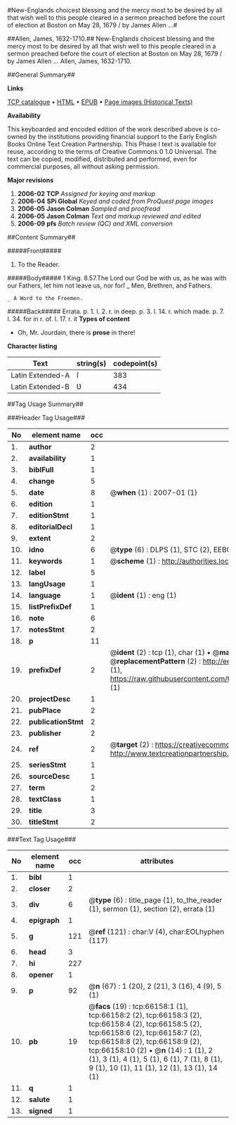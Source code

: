 #New-Englands choicest blessing and the mercy most to be desired by all that wish well to this people cleared in a sermon preached before the court of election at Boston on May 28, 1679 / by James Allen ...#

##Allen, James, 1632-1710.##
New-Englands choicest blessing and the mercy most to be desired by all that wish well to this people cleared in a sermon preached before the court of election at Boston on May 28, 1679 / by James Allen ...
Allen, James, 1632-1710.

##General Summary##

**Links**

[TCP catalogue](http://www.ota.ox.ac.uk/tcp/)  • 
[HTML](http://tei.it.ox.ac.uk/tcp/Texts-HTML/free/A23/A23635.html)  • 
[EPUB](http://tei.it.ox.ac.uk/tcp/Texts-EPUB/free/A23/A23635.epub) • 
[Page images (Historical Texts)](https://data.historicaltexts.jisc.ac.uk/view?pubId=eebo-12714453e&pageId=eebo-12714453e-66158-1)

**Availability**

This keyboarded and encoded edition of the
	       work described above is co-owned by the institutions
	       providing financial support to the Early English Books
	       Online Text Creation Partnership. This Phase I text is
	       available for reuse, according to the terms of Creative
	       Commons 0 1.0 Universal. The text can be copied,
	       modified, distributed and performed, even for
	       commercial purposes, all without asking permission.

**Major revisions**

1. __2006-02__ __TCP__ *Assigned for keying and markup*
1. __2006-04__ __SPi Global__ *Keyed and coded from ProQuest page images*
1. __2006-05__ __Jason Colman__ *Sampled and proofread*
1. __2006-05__ __Jason Colman__ *Text and markup reviewed and edited*
1. __2006-09__ __pfs__ *Batch review (QC) and XML conversion*

##Content Summary##

#####Front#####

1. To the Reader.

#####Body#####
1 King. 8.57.The Lord our God be with us, as he was with our Fathers, let him not leave us, nor forſ
    _ Men, Brethren, and Fathers.

    _ A Word to the Freemen.

#####Back#####
Errata. p. 1. l. 2. r. in deep. p. 3. l. 14. r. which made. p. 7. l. 34. for in r. of. l. 17. r. it 
**Types of content**

  * Oh, Mr. Jourdain, there is **prose** in there!

**Character listing**


|Text|string(s)|codepoint(s)|
|---|---|---|
|Latin Extended-A|ſ|383|
|Latin Extended-B|Ʋ|434|

##Tag Usage Summary##

###Header Tag Usage###

|No|element name|occ|attributes|
|---|---|---|---|
|1.|__author__|2||
|2.|__availability__|1||
|3.|__biblFull__|1||
|4.|__change__|5||
|5.|__date__|8| @__when__ (1) : 2007-01 (1)|
|6.|__edition__|1||
|7.|__editionStmt__|1||
|8.|__editorialDecl__|1||
|9.|__extent__|2||
|10.|__idno__|6| @__type__ (6) : DLPS (1), STC (2), EEBO-CITATION (1), OCLC (1), VID (1)|
|11.|__keywords__|1| @__scheme__ (1) : http://authorities.loc.gov/ (1)|
|12.|__label__|5||
|13.|__langUsage__|1||
|14.|__language__|1| @__ident__ (1) : eng (1)|
|15.|__listPrefixDef__|1||
|16.|__note__|6||
|17.|__notesStmt__|2||
|18.|__p__|11||
|19.|__prefixDef__|2| @__ident__ (2) : tcp (1), char (1)  •  @__matchPattern__ (2) : ([0-9\-]+):([0-9IVX]+) (1), (.+) (1)  •  @__replacementPattern__ (2) : http://eebo.chadwyck.com/downloadtiff?vid=$1&page=$2 (1), https://raw.githubusercontent.com/textcreationpartnership/Texts/master/tcpchars.xml#$1 (1)|
|20.|__projectDesc__|1||
|21.|__pubPlace__|2||
|22.|__publicationStmt__|2||
|23.|__publisher__|2||
|24.|__ref__|2| @__target__ (2) : https://creativecommons.org/publicdomain/zero/1.0/ (1), http://www.textcreationpartnership.org/docs/. (1)|
|25.|__seriesStmt__|1||
|26.|__sourceDesc__|1||
|27.|__term__|2||
|28.|__textClass__|1||
|29.|__title__|3||
|30.|__titleStmt__|2||


###Text Tag Usage###

|No|element name|occ|attributes|
|---|---|---|---|
|1.|__bibl__|1||
|2.|__closer__|2||
|3.|__div__|6| @__type__ (6) : title_page (1), to_the_reader (1), sermon (1), section (2), errata (1)|
|4.|__epigraph__|1||
|5.|__g__|121| @__ref__ (121) : char:V (4), char:EOLhyphen (117)|
|6.|__head__|3||
|7.|__hi__|227||
|8.|__opener__|1||
|9.|__p__|92| @__n__ (67) : 1 (20), 2 (21), 3 (16), 4 (9), 5 (1)|
|10.|__pb__|19| @__facs__ (19) : tcp:66158:1 (1), tcp:66158:2 (2), tcp:66158:3 (2), tcp:66158:4 (2), tcp:66158:5 (2), tcp:66158:6 (2), tcp:66158:7 (2), tcp:66158:8 (2), tcp:66158:9 (2), tcp:66158:10 (2)  •  @__n__ (14) : 1 (1), 2 (1), 3 (1), 4 (1), 5 (1), 6 (1), 7 (1), 8 (1), 9 (1), 10 (1), 11 (1), 12 (1), 13 (1), 14 (1)|
|11.|__q__|1||
|12.|__salute__|1||
|13.|__signed__|1||
